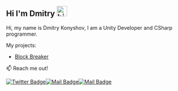 ## Hi I'm Dmitry <img src="https://user-images.githubusercontent.com/1303154/88677602-1635ba80-d120-11ea-84d8-d263ba5fc3c0.gif" width="28px" alt="hi">

Hi, my name is Dmitry Konyshov, I am a Unity Developer and CSharp programmer. 

My projects:
 
 - [Block Breaker](https://dmitrykonyshov.github.io/Block-Breaker/index.html)

:mailbox: Reach me out!

[![Twitter Badge](https://img.shields.io/badge/-@DmitryKonyshov-1ca0f1?style=flat&labelColor=1ca0f1&logo=twitter&logoColor=white&link=https://twitter.com/DmitryKonyshov)](https://twitter.com/DmitryKonyshov)[![Mail Badge](https://img.shields.io/badge/-@dmitrykonyshov-e84393?style=flat&labelColor=e84393&logo=instagram&logoColor=white)](https://www.instagram.com/dmitrykonyshov/)[![Mail Badge](https://img.shields.io/badge/-dmitrykonyshov-c0392b?style=flat&labelColor=c0392b&logo=gmail&logoColor=white)](mailto:dmitrykonyshov@gmail.com)
